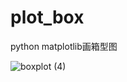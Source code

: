 # plot_box
python matplotlib画箱型图



![boxplot (4)](https://user-images.githubusercontent.com/61085371/176083807-3eebd7f4-ed40-4ca7-840e-59a614482fb5.png)
